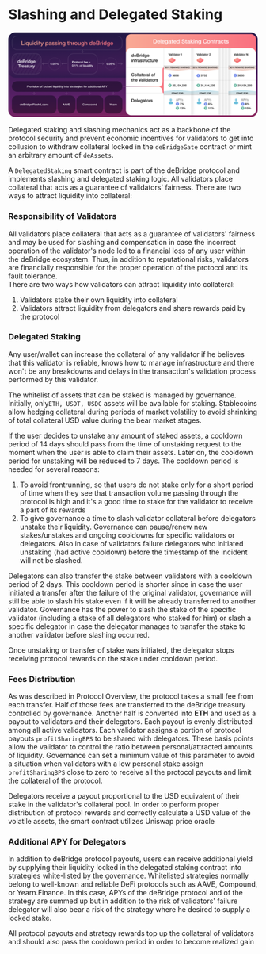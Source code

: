 # Slashing and Delegated Staking

![](<../.gitbook/assets/A (1).png>)

Delegated staking and slashing mechanics act as a backbone of the protocol security and prevent economic incentives for validators to get into collusion to withdraw collateral locked in the `deBridgeGate` contract or mint an arbitrary amount of `deAssets`.

A `DelegatedStaking` smart contract is part of the deBridge protocol and implements slashing and delegated staking logic. All validators place collateral that acts as a guarantee of validators' fairness. There are two ways to attract liquidity into collateral:

### Responsibility of Validators

All validators place collateral that acts as a guarantee of validators' fairness and may be used for slashing and compensation in case the incorrect operation of the validator's node led to a financial loss of any user within the deBridge ecosystem. Thus, in addition to reputational risks, validators are financially responsible for the proper operation of the protocol and its fault tolerance.\
There are two ways how validators can attract liquidity into collateral:

1. Validators stake their own liquidity into collateral
2. Validators attract liquidity from delegators and share rewards paid by the protocol

### Delegated Staking

Any user/wallet can increase the collateral of any validator if he believes that this validator is reliable, knows how to manage infrastructure and there won't be any breakdowns and delays in the transaction's validation process performed by this validator.

The whitelist of assets that can be staked is managed by governance. Initially, only`ETH, USDT, USDC` assets will be available for staking. Stablecoins allow hedging collateral during periods of market volatility to avoid shrinking of total collateral USD value during the bear market stages.

If the user decides to unstake any amount of staked assets, a cooldown period of 14 days should pass from the time of unstaking request to the moment when the user is able to claim their assets. Later on, the cooldown period for unstaking will be reduced to 7 days. The cooldown period is needed for several reasons:

1. To avoid frontrunning, so that users do not stake only for a short period of time when they see that transaction volume passing through the protocol is high and it's a good time to stake for the validator to receive a part of its rewards
2. To give governance a time to slash validator collateral before delegators unstake their liquidity. Governance can pause/renew new stakes/unstakes and ongoing cooldowns for specific validators or delegators. Also in case of validators failure delegators who initiated unstaking (had active cooldown) before the timestamp of the incident will not be slashed.

Delegators can also transfer the stake between validators with a cooldown period of 2 days. This cooldown period is shorter since in case the user initiated a transfer after the failure of the original validator, governance will still be able to slash his stake even if it will be already transferred to another validator. Governance has the power to slash the stake of the specific validator (including a stake of all delegators who staked for him) or slash a specific delegator in case the delegator manages to transfer the stake to another validator before slashing occurred.

Once unstaking or transfer of stake was initiated, the delegator stops receiving protocol rewards on the stake under cooldown period.

### Fees Distribution

As was described in Protocol Overview, the protocol takes a small fee from each transfer. Half of those fees are transferred to the deBridge treasury controlled by governance. Another half is converted into **ETH** and used as a payout to validators and their delegators. Each payout is evenly distributed among all active validators. Each validator assigns a portion of protocol payouts `profitSharingBPS` to be shared with delegators. These basis points allow the validator to control the ratio between personal/attracted amounts of liquidity. Governance can set a minimum value of this parameter to avoid a situation when validators with a low personal stake assign `profitSharingBPS` close to zero to receive all the protocol payouts and limit the collateral of the protocol.

Delegators receive a payout proportional to the USD equivalent of their stake in the validator's collateral pool. In order to perform proper distribution of protocol rewards and correctly calculate a USD value of the volatile assets, the smart contract utilizes Uniswap price oracle

### Additional APY for Delegators

In addition to deBridge protocol payouts, users can receive additional yield by supplying their liquidity locked in the delegated staking contract into strategies white-listed by the governance. Whitelisted strategies normally belong to well-known and reliable DeFi protocols such as AAVE, Compound, or Yearn.Finance. In this case, APYs of the deBridge protocol and of the strategy are summed up but in addition to the risk of validators' failure delegator will also bear a risk of the strategy where he desired to supply a locked stake.

All protocol payouts and strategy rewards top up the collateral of validators and should also pass the cooldown period in order to become realized gain
